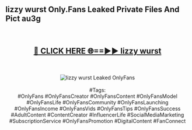 <h2>lizzy wurst Only.Fans Leaked Private Files And Pict au3g</h2>
<br>
<div align="center">
<h2><a href="https://mediafiles.top/lizzy_wurst" rel="nofollow">🔴 CLICK HERE 🌐==►► lizzy wurst</a></h2>
<br>
<br>
<a href="https://mediafiles.top/lizzy_wurst" rel="nofollow" data-target="animated-image.originalLink"><img src="https://i.ibb.co.com/WyWwxjT/player-gif2.gif" alt="lizzy wurst Leaked OnlyFans" style="max-width: 100%; display: inline-block;" data-target="animated-image.originalImage"></a>
<br><br>
#Tags:
<br>
#OnlyFans #OnlyFansCreator #OnlyFansContent #OnlyFansModel #OnlyFansLife #OnlyFansCommunity #OnlyFansLaunching #OnlyFansIncome #OnlyFansVids #OnlyFansTips #OnlyFansSuccess #AdultContent #ContentCreator #InfluencerLife #SocialMediaMarketing #SubscriptionService #OnlyFansPromotion #DigitalContent #FanConnect
</div>
<br>
